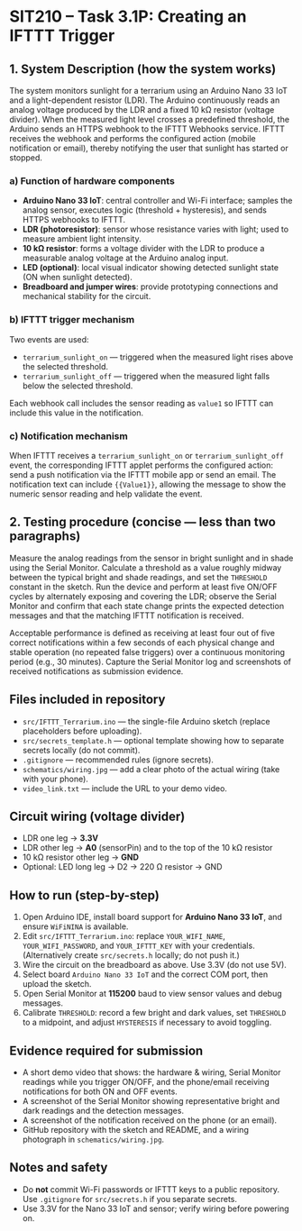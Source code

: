 # SIT210 – Task 3.1P: Creating an IFTTT Trigger

## 1. System Description (how the system works)
The system monitors sunlight for a terrarium using an Arduino Nano 33 IoT and a light-dependent resistor (LDR). The Arduino continuously reads an analog voltage produced by the LDR and a fixed 10 kΩ resistor (voltage divider). When the measured light level crosses a predefined threshold, the Arduino sends an HTTPS webhook to the IFTTT Webhooks service. IFTTT receives the webhook and performs the configured action (mobile notification or email), thereby notifying the user that sunlight has started or stopped.

### a) Function of hardware components
- **Arduino Nano 33 IoT**: central controller and Wi-Fi interface; samples the analog sensor, executes logic (threshold + hysteresis), and sends HTTPS webhooks to IFTTT.  
- **LDR (photoresistor)**: sensor whose resistance varies with light; used to measure ambient light intensity.  
- **10 kΩ resistor**: forms a voltage divider with the LDR to produce a measurable analog voltage at the Arduino analog input.  
- **LED (optional)**: local visual indicator showing detected sunlight state (ON when sunlight detected).  
- **Breadboard and jumper wires**: provide prototyping connections and mechanical stability for the circuit.

### b) IFTTT trigger mechanism
Two events are used:
- `terrarium_sunlight_on` — triggered when the measured light rises above the selected threshold.
- `terrarium_sunlight_off` — triggered when the measured light falls below the selected threshold.

Each webhook call includes the sensor reading as `value1` so IFTTT can include this value in the notification.

### c) Notification mechanism
When IFTTT receives a `terrarium_sunlight_on` or `terrarium_sunlight_off` event, the corresponding IFTTT applet performs the configured action: send a push notification via the IFTTT mobile app or send an email. The notification text can include `{{Value1}}`, allowing the message to show the numeric sensor reading and help validate the event.

## 2. Testing procedure (concise — less than two paragraphs)
Measure the analog readings from the sensor in bright sunlight and in shade using the Serial Monitor. Calculate a threshold as a value roughly midway between the typical bright and shade readings, and set the `THRESHOLD` constant in the sketch. Run the device and perform at least five ON/OFF cycles by alternately exposing and covering the LDR; observe the Serial Monitor and confirm that each state change prints the expected detection messages and that the matching IFTTT notification is received.

Acceptable performance is defined as receiving at least four out of five correct notifications within a few seconds of each physical change and stable operation (no repeated false triggers) over a continuous monitoring period (e.g., 30 minutes). Capture the Serial Monitor log and screenshots of received notifications as submission evidence.

## Files included in repository
- `src/IFTTT_Terrarium.ino` — the single-file Arduino sketch (replace placeholders before uploading).  
- `src/secrets_template.h` — optional template showing how to separate secrets locally (do not commit).  
- `.gitignore` — recommended rules (ignore secrets).  
- `schematics/wiring.jpg` — add a clear photo of the actual wiring (take with your phone).  
- `video_link.txt` — include the URL to your demo video.

## Circuit wiring (voltage divider)
- LDR one leg → **3.3V**  
- LDR other leg → **A0** (sensorPin) and to the top of the 10 kΩ resistor  
- 10 kΩ resistor other leg → **GND**  
- Optional: LED long leg → D2 → 220 Ω resistor → GND

## How to run (step-by-step)
1. Open Arduino IDE, install board support for **Arduino Nano 33 IoT**, and ensure `WiFiNINA` is available.  
2. Edit `src/IFTTT_Terrarium.ino`: replace `YOUR_WIFI_NAME`, `YOUR_WIFI_PASSWORD`, and `YOUR_IFTTT_KEY` with your credentials. (Alternatively create `src/secrets.h` locally; do not push it.)  
3. Wire the circuit on the breadboard as above. Use 3.3V (do not use 5V).  
4. Select board `Arduino Nano 33 IoT` and the correct COM port, then upload the sketch.  
5. Open Serial Monitor at **115200** baud to view sensor values and debug messages.  
6. Calibrate `THRESHOLD`: record a few bright and dark values, set `THRESHOLD` to a midpoint, and adjust `HYSTERESIS` if necessary to avoid toggling.

## Evidence required for submission
- A short demo video that shows: the hardware & wiring, Serial Monitor readings while you trigger ON/OFF, and the phone/email receiving notifications for both ON and OFF events.  
- A screenshot of the Serial Monitor showing representative bright and dark readings and the detection messages.  
- A screenshot of the notification received on the phone (or an email).  
- GitHub repository with the sketch and README, and a wiring photograph in `schematics/wiring.jpg`.

## Notes and safety
- Do **not** commit Wi-Fi passwords or IFTTT keys to a public repository. Use `.gitignore` for `src/secrets.h` if you separate secrets.  
- Use 3.3V for the Nano 33 IoT and sensor; verify wiring before powering on.

